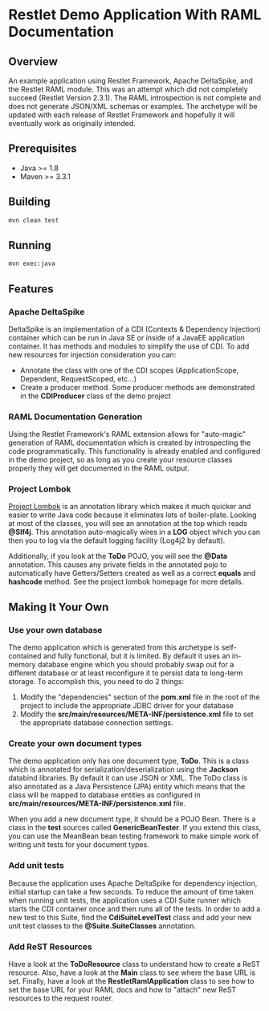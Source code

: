 # Restlet Demo Application With RAML Documentation

## Overview

An example application using Restlet Framework, Apache DeltaSpike, and the Restlet RAML module. This was an attempt
which did not completely succeed (Restlet Version 2.3.1). The RAML introspection is not complete and does not generate 
JSON/XML schemas or examples. The archetype will be updated with each release of Restlet Framework and hopefully it
will eventually work as originally intended.


## Prerequisites
* Java >= 1.8
* Maven >= 3.3.1

## Building

```bash
mvn clean test
```

## Running

```bash
mvn exec:java
```

## Features

### Apache DeltaSpike

DeltaSpike is an implementation of a CDI (Contexts & Dependency Injection) container which can be run in Java SE or
inside of a JavaEE application container. It has methods and modules to simplify the use of CDI. To add new resources
for injection consideration you can:

* Annotate the class with one of the CDI scopes (ApplicationScope, Dependent, RequestScoped, etc...)
* Create a producer method. Some producer methods are demonstrated in the **CDIProducer** class of the demo project

### RAML Documentation Generation

Using the Restlet Framework's RAML extension allows for "auto-magic" generation of RAML documentation which is created
by introspecting the code programmatically. This functionality is already enabled and configured in the demo project,
so as long as you create your resource classes properly they will get documented in the RAML output.

### Project Lombok

[Project Lombok](http://projectlombok.org/) is an annotation library which makes it much quicker and easier to write
Java code because it eliminates lots of boiler-plate. Looking at most of the classes, you will see an annotation at the
top which reads **@Slf4j**. This annotation auto-magically wires in a **LOG** object which you can then you to log via
the default logging facility (Log4j2 by default). 

Additionally, if you look at the **ToDo** POJO, you will see the **@Data** annotation. This causes any private fields
in the annotated pojo to automatically have Getters/Setters created as well as a correct **equals** and **hashcode**
method. See the project lombok homepage for more details.

## Making It Your Own

### Use your own database

The demo application which is generated from this archetype is self-contained and fully functional, but it is limited. 
By default it uses an in-memory database engine which you should probably swap out for a different database or at least
reconfigure it to persist data to long-term storage. To accomplish this, you need to do 2 things:

1. Modify the "dependencies" section of the **pom.xml** file in the root of the project to include the appropriate JDBC driver for your database
2. Modify the **src/main/resources/META-INF/persistence.xml** file to set the appropriate database connection settings.

### Create your own document types

The demo application only has one document type, **ToDo**. This is a class which is annotated for serialization/deserialization 
using the **Jackson** databind libraries. By default it can use JSON or XML. The ToDo class is also annotated as a Java
Persistence (JPA) entity which means that the class will be mapped to database entities as configured in 
**src/main/resources/META-INF/persistence.xml** file.

When you add a new document type, it should be a POJO Bean. There is a class in the **test** sources called
**GenericBeanTester**. If you extend this class, you can use the MeanBean bean testing framework to make simple work
of writing unit tests for your document types.

### Add unit tests

Because the application uses Apache DeltaSpike for dependency injection, initial startup can take a few seconds. To 
reduce the amount of time taken when running unit tests, the application uses a CDI Suite runner which starts the CDI
container once and then runs all of the tests. In order to add a new test to this Suite, find the **CdiSuiteLevelTest**
class and add your new unit test classes to the **@Suite.SuiteClasses** annotation.

### Add ReST Resources

Have a look at the **ToDoResource** class to understand how to create a ReST resource. Also, have a look at the **Main**
class to see where the base URL is set. Finally, have a look at the **RestletRamlApplication** class to see how to set
the base URL for your RAML docs and how to "attach" new ReST resources to the request router.